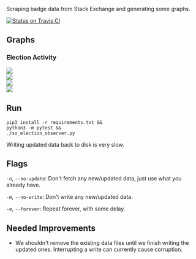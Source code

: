 Scraping badge data from Stack Exchange and generating some graphs.

[![Status on Travis CI](https://travis-ci.org/jeremybanks/badge-scraper.svg)](https://travis-ci.org/jeremybanks/badge-scraper)

## Graphs

### Election Activity

![](https://rawgit.com/jeremybanks/badge-scraper/master/images/election-6-both-per-hour.svg)  
![](https://rawgit.com/jeremybanks/badge-scraper/master/images/election-5-both-per-hour.svg)  
![](https://rawgit.com/jeremybanks/badge-scraper/master/images/election-6-both-cummulative.svg)  
![](https://rawgit.com/jeremybanks/badge-scraper/master/images/election-5-both-cummulative.svg)  

## Run

    pip3 install -r requirements.txt &&
    python3 -m pytest &&
    ./so_election_observer.py

Writing updated data back to disk is very slow.

## Flags

`-n`, `--no-update`: Don't fetch any new/updated data, just use what you already have.

`-m`, `--no-write`: Don't write any new/updated data.

`-e`, `--forever`: Repeat forever, with some delay.

## Needed Improvements

- We shouldn't remove the existing data files until we finish writing the updated ones. Interrupting a write can currently cause corruption.
